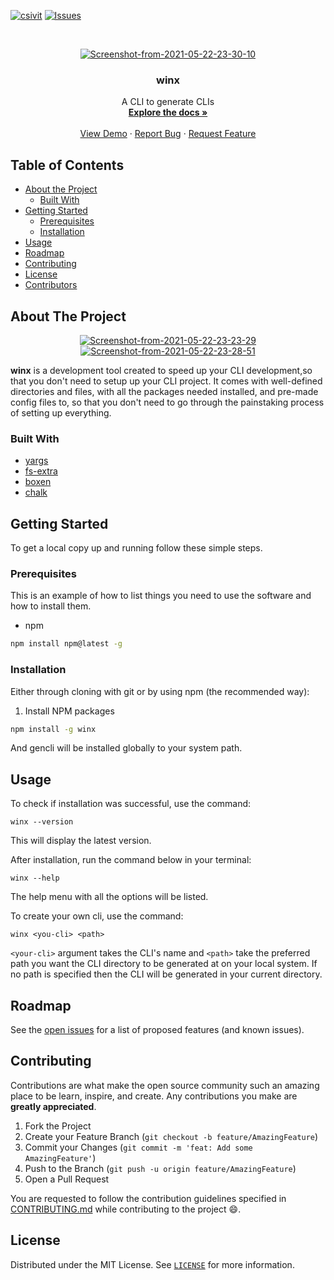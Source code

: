 [![csivit][csivitu-shield]][csivitu-url]
[![Issues][issues-shield]][issues-url]

<!-- PROJECT LOGO -->
<br />
<p align="center">
  <a href="https://github.com/csivitu/Template">
    <a href="https://imgbb.com/"><img src="https://i.ibb.co/f2cwGRh/Screenshot-from-2021-05-22-23-30-10.png" alt="Screenshot-from-2021-05-22-23-30-10" border="0"></a>
  </a>

  <h3 align="center">winx</h3>

  <p align="center">
    A CLI to generate CLIs
    <br />
    <a href="https://github.com/csivitu/Template"><strong>Explore the docs »</strong></a>
    <br />
    <br />
    <a href="https://github.com/csivitu/Template">View Demo</a>
    ·
    <a href="https://github.com/csivitu/Template/issues">Report Bug</a>
    ·
    <a href="https://github.com/csivitu/Template/issues">Request Feature</a>
  </p>
</p>



<!-- TABLE OF CONTENTS -->
## Table of Contents

* [About the Project](#about-the-project)
  * [Built With](#built-with)
* [Getting Started](#getting-started)
  * [Prerequisites](#prerequisites)
  * [Installation](#installation)
* [Usage](#usage)
* [Roadmap](#roadmap)
* [Contributing](#contributing)
* [License](#license)
* [Contributors](#contributors-)



<!-- ABOUT THE PROJECT -->
## About The Project
<p align="center">
<a href="https://imgbb.com/"><img src="https://i.ibb.co/LQhJPtH/Screenshot-from-2021-05-22-23-23-29.png" alt="Screenshot-from-2021-05-22-23-23-29" border="0"></a>
<a href="https://ibb.co/Trsnk9m"><img src="https://i.ibb.co/8XHR016/Screenshot-from-2021-05-22-23-28-51.png" alt="Screenshot-from-2021-05-22-23-28-51" border="0"></a>
</p>

**winx** is a development tool created to speed up your CLI development,so that you don't need to setup up your CLI project. It comes with well-defined directories and files, with all the packages needed installed, and pre-made config files to, so that you don't need to go through the painstaking process of setting up everything. 


### Built With

* [yargs](https://www.npmjs.com/package/yargs)
* [fs-extra](https://www.npmjs.com/package/fs-extra)
* [boxen](https://www.npmjs.com/package/boxen)
* [chalk](https://www.npmjs.com/package/chalk)



<!-- GETTING STARTED -->
## Getting Started

To get a local copy up and running follow these simple steps.

### Prerequisites

This is an example of how to list things you need to use the software and how to install them.
* npm
```sh
npm install npm@latest -g
```

### Installation

Either through cloning with git or by using npm (the recommended way):

1. Install NPM packages
```sh
npm install -g winx
```
And gencli will be installed globally to your system path.

<!-- USAGE EXAMPLES -->
## Usage

To check if installation was successful, use the command: 

```
winx --version
```
This will display the latest version. 

After installation, run the command below in your terminal:

```
winx --help 
```
The help menu with all the options will be listed. 

To create your own cli, use the command: 

```
winx <you-cli> <path>
```
`<your-cli>` argument takes the CLI's name  and `<path>` take the preferred path you want the CLI directory to be generated at on your local system. If no path is specified then the CLI will be generated in your current directory. 

<!-- ROADMAP -->
## Roadmap

See the [open issues](https://github.com/csivitu/Template/issues) for a list of proposed features (and known issues).



<!-- CONTRIBUTING -->
## Contributing

Contributions are what make the open source community such an amazing place to be learn, inspire, and create. Any contributions you make are **greatly appreciated**.

1. Fork the Project
2. Create your Feature Branch (`git checkout -b feature/AmazingFeature`)
3. Commit your Changes (`git commit -m 'feat: Add some AmazingFeature'`)
4. Push to the Branch (`git push -u origin feature/AmazingFeature`)
5. Open a Pull Request

You are requested to follow the contribution guidelines specified in [CONTRIBUTING.md](./CONTRIBUTING.md) while contributing to the project :smile:.

<!-- LICENSE -->
## License

Distributed under the MIT License. See [`LICENSE`](./LICENSE) for more information.




<!-- MARKDOWN LINKS & IMAGES -->
<!-- https://www.markdownguide.org/basic-syntax/#reference-style-links -->
[csivitu-shield]: https://img.shields.io/badge/csivitu-csivitu-blue
[csivitu-url]: https://csivit.com
[issues-shield]: https://img.shields.io/github/issues/csivitu/Template.svg?style=flat-square
[issues-url]: https://github.com/csivitu/Template/issues
